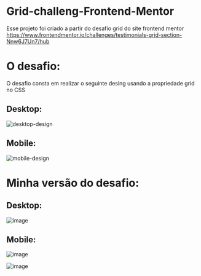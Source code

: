 # Grid-challeng-Frontend-Mentor
Esse projeto foi criado a partir do desafio grid do site frontend mentor
https://www.frontendmentor.io/challenges/testimonials-grid-section-Nnw6J7Un7/hub

# O desafio:
O desafio consta em realizar o seguinte desing usando a propriedade grid no CSS

## Desktop:
![desktop-design](https://user-images.githubusercontent.com/110360081/226218657-00f1e0e2-95e6-440b-8444-aec95a58317c.jpg)

## Mobile:
![mobile-design](https://user-images.githubusercontent.com/110360081/226218709-ac0b4647-28b4-4aaf-99de-f1b4a1a65c2a.jpg)

# Minha versão do desafio:

## Desktop:
![image](https://user-images.githubusercontent.com/110360081/226218781-0b0f9869-5198-475d-ada4-62b613783340.png)

## Mobile:
![image](https://user-images.githubusercontent.com/110360081/226218900-3d3b78ca-37b6-4928-b0b0-438cb5ada8df.png)

![image](https://user-images.githubusercontent.com/110360081/226218910-fd16e69a-1daf-4ef3-b627-8e005e6fddb8.png)

